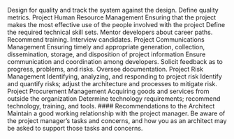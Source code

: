 Design for quality and track the system against the design. Define quality metrics. Project Human Resource Management Ensuring that the project makes the most effective use of the people involved with the project Define the required technical skill sets. Mentor developers about career paths. Recommend training. Interview candidates. Project Communications Management Ensuring timely and appropriate generation, collection, dissemination, storage, and disposition of project information Ensure communication and coordination among developers. Solicit feedback as to progress, problems, and risks. Oversee documentation. Project Risk Management Identifying, analyzing, and responding to project risk Identify and quantify risks; adjust the architecture and processes to mitigate risk. Project Procurement Management Acquiring goods and services from outside the organization Determine technology requirements; recommend technology, training, and tools. #### Recommendations to the Architect Maintain a good working relationship with the project manager. Be aware of the project manager’s tasks and concerns, and how you as an architect may be asked to support those tasks and concerns.